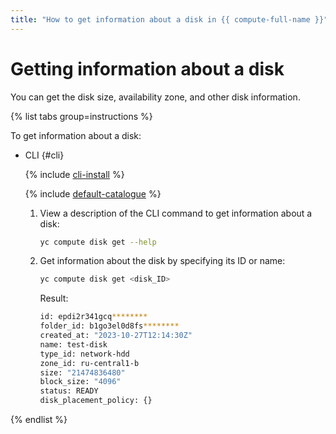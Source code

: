 ```yaml
---
title: "How to get information about a disk in {{ compute-full-name }}"
---
```


# Getting information about a disk

You can get the disk size, availability zone, and other disk information.

{% list tabs group=instructions %}

To get information about a disk:

- CLI {#cli}

   {% include [cli-install](../../../_includes/cli-install.md) %}

   {% include [default-catalogue](../../../_includes/default-catalogue.md) %}

   1. View a description of the CLI command to get information about a disk:

      ```bash
      yc compute disk get --help
      ```

   1. Get information about the disk by specifying its ID or name:

      ```bash
      yc compute disk get <disk_ID>
      ```

      Result:

      ```bash
      id: epdi2r341gcq********
      folder_id: b1go3el0d8fs********
      created_at: "2023-10-27T12:14:30Z"
      name: test-disk
      type_id: network-hdd
      zone_id: ru-central1-b
      size: "21474836480"
      block_size: "4096"
      status: READY
      disk_placement_policy: {}
      ```

{% endlist %}